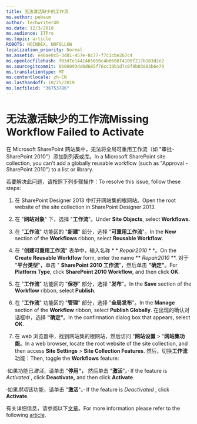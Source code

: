 ```yaml
---
title: 无法激活缺少的工作流
ms.author: pebaum
author: Techwriter40
ms.date: 12/3/2018
ms.audience: ITPro
ms.topic: article
ROBOTS: NOINDEX, NOFOLLOW
localization_priority: Normal
ms.assetid: e46ae8c5-3d81-457e-8c77-f7c1cbe267c4
ms.openlocfilehash: f03d7e1441465050c4b0608f4100f217b183d2e2
ms.sourcegitcommit: 0b06093dabd685f76cc39b1d7c0f8b03883b6e79
ms.translationtype: MT
ms.contentlocale: zh-CN
ms.lasthandoff: 10/25/2019
ms.locfileid: "36753786"
---
```

# <a name="missing-workflow-failed-to-activate"></a><span data-ttu-id="3bdf8-102">无法激活缺少的工作流</span><span class="sxs-lookup"><span data-stu-id="3bdf8-102">Missing Workflow Failed to Activate</span></span>

<span data-ttu-id="3bdf8-103">在 Microsoft SharePoint 网站集中，无法将全局可重用工作流（如 "审批-SharePoint 2010"）添加到列表或库。</span><span class="sxs-lookup"><span data-stu-id="3bdf8-103">In a Microsoft SharePoint site collection, you can't add a globally reusable workflow (such as "Approval - SharePoint 2010") to a list or library.</span></span>
  
<span data-ttu-id="3bdf8-104">若要解决此问题，请按照下列步骤操作：</span><span class="sxs-lookup"><span data-stu-id="3bdf8-104">To resolve this issue, follow these steps:</span></span> 
  
1. <span data-ttu-id="3bdf8-105">在 SharePoint Designer 2013 中打开网站集的根网站。</span><span class="sxs-lookup"><span data-stu-id="3bdf8-105">Open the root website of the site collection in SharePoint Designer 2013.</span></span>
  
2. <span data-ttu-id="3bdf8-106">在 "**网站对象**" 下，选择 "**工作流**"。</span><span class="sxs-lookup"><span data-stu-id="3bdf8-106">Under **Site Objects**, select **Workflows**.</span></span> 
  
3. <span data-ttu-id="3bdf8-107">在 "**工作流**" 功能区的 "**新建**" 部分，选择 "**可重用工作流**"。</span><span class="sxs-lookup"><span data-stu-id="3bdf8-107">In the **New** section of the **Workflows** ribbon, select **Reusable Workflow**.</span></span> 
  
4. <span data-ttu-id="3bdf8-108">在 "**创建可重用工作流**" 表单中，输入名称 \* \* *Repair2010* \* \*。</span><span class="sxs-lookup"><span data-stu-id="3bdf8-108">On the **Create Reusable Workflow** form, enter the name \*\* *Repair2010* \*\*.</span></span> <span data-ttu-id="3bdf8-109">对于 "**平台类型**"，单击 " **SharePoint 2010 工作流**"，然后单击 **"确定"**。</span><span class="sxs-lookup"><span data-stu-id="3bdf8-109">For **Platform Type**, click **SharePoint 2010 Workflow**, and then click **OK**.</span></span> 
  
1. <span data-ttu-id="3bdf8-110">在 "**工作流**" 功能区的 "**保存**" 部分，选择 "**发布**"。</span><span class="sxs-lookup"><span data-stu-id="3bdf8-110">In the **Save** section of the **Workflow** ribbon, select **Publish**.</span></span> 
  
2. <span data-ttu-id="3bdf8-111">在 "**工作流**" 功能区的 "**管理**" 部分，选择 "**全局发布**"。</span><span class="sxs-lookup"><span data-stu-id="3bdf8-111">In the **Manage** section of the **Workflow** ribbon, select **Publish Globally**.</span></span> <span data-ttu-id="3bdf8-112">在出现的确认对话框中，选择 **"确定"**。</span><span class="sxs-lookup"><span data-stu-id="3bdf8-112">In the confirmation dialog box that appears, select **OK**.</span></span> 
  
3. <span data-ttu-id="3bdf8-113">在 web 浏览器中，找到网站集的根网站，然后访问 "**网站设置** \> "**网站集功能**。</span><span class="sxs-lookup"><span data-stu-id="3bdf8-113">In a web browser, locate the root website of the site collection, and then access **Site Settings** \> **Site Collection Features**.</span></span> <span data-ttu-id="3bdf8-114">然后，切换**工作流**功能：</span><span class="sxs-lookup"><span data-stu-id="3bdf8-114">Then, toggle the **Workflows** feature:</span></span> 
  
<span data-ttu-id="3bdf8-115">·如果功能已*激活*，请单击 "**停用"，** 然后单击 "**激活**"。</span><span class="sxs-lookup"><span data-stu-id="3bdf8-115">· If the feature is  *Activated*  , click **Deactivate,** and then click **Activate**.</span></span> 
  
<span data-ttu-id="3bdf8-116">·如果*禁用*该功能，请单击 "**激活**"。</span><span class="sxs-lookup"><span data-stu-id="3bdf8-116">· If the feature is  *Deactivated*  , click **Activate**.</span></span> 
  
<span data-ttu-id="3bdf8-117">有关详细信息，请参阅以下[文章](https://go.microsoft.com/fwlink/?linkid=2047770&amp;clcid=0x409)。</span><span class="sxs-lookup"><span data-stu-id="3bdf8-117">For more information please refer to the following [article](https://go.microsoft.com/fwlink/?linkid=2047770&amp;clcid=0x409).</span></span>
  

